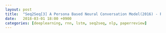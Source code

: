 ```yaml
---
layout: post
title:  "Seq2Seq[3] A Persona Based Neural Conversation Model(2016) - Review"
date:   2018-03-01 18:00 +0900
categories: [deeplearning, rnn, lstm, seq2seq, nlp, paperreview]
---
```


